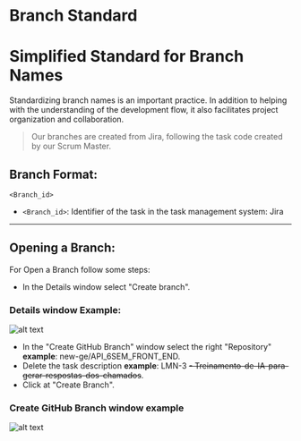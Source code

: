 # Branch Standard
# Simplified Standard for Branch Names

Standardizing branch names is an important practice. In addition to helping with the understanding of the development flow, it also facilitates project organization and collaboration.

> Our branches are created from Jira, following the task code created by our Scrum Master.

##  Branch Format:
```<Branch_id>```

- `<Branch_id>`: Identifier of the task in the task management system: Jira

---
## Opening a Branch:
For Open a Branch follow some steps:

- In the Details window select "Create branch".

### Details window Example:

![alt text](../Task_details_example.png)

- In the "Create GitHub Branch" window select the right "Repository" **example**: new-ge/API_6SEM_FRONT_END.
- Delete the task description **example**: LMN-3 ~~- Treinamento-de-IA-para-gerar-respostas-dos-chamados~~.
- Click at "Create Branch".

### Create GitHub Branch window example

![alt text](../Create_branch_example.png)
